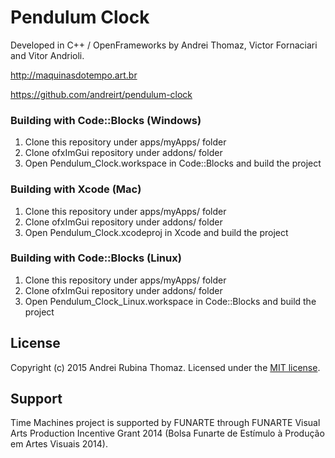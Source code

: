# Pendulum Clock

Developed in C++ / OpenFrameworks by Andrei Thomaz, Victor Fornaciari and Vitor Andrioli.

http://maquinasdotempo.art.br

https://github.com/andreirt/pendulum-clock

### Building with Code::Blocks (Windows)

1. Clone this repository under apps/myApps/ folder
2. Clone ofxImGui repository under addons/ folder
3. Open Pendulum_Clock.workspace in Code::Blocks and build the project

### Building with Xcode (Mac)

1. Clone this repository under apps/myApps/ folder
2. Clone ofxImGui repository under addons/ folder
3. Open Pendulum_Clock.xcodeproj in Xcode and build the project

### Building with Code::Blocks (Linux)

1. Clone this repository under apps/myApps/ folder
2. Clone ofxImGui repository under addons/ folder
3. Open Pendulum_Clock_Linux.workspace in Code::Blocks and build the project

## License

Copyright (c) 2015 Andrei Rubina Thomaz. Licensed under the [MIT license](bin/license.txt).

## Support

Time Machines project is supported by FUNARTE through FUNARTE Visual Arts Production Incentive Grant 2014 (Bolsa Funarte de Estímulo à Produção em Artes Visuais 2014).
